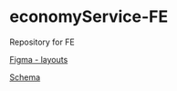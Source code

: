 # economyService-FE
Repository for FE

[Figma - layouts](https://www.figma.com/file/FaFpzn2W8wPESFqpTpO90q/Layout)

[Schema](https://www.figma.com/file/JGlyGpNkHUfpnLKwYhVPDw/m8-chkr?node-id=0%3A1)
